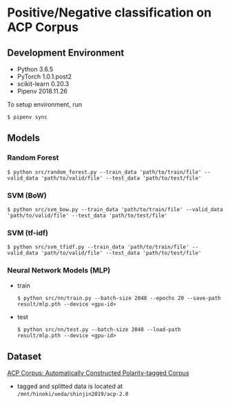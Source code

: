 # Positive/Negative classification on ACP Corpus

## Development Environment

- Python 3.6.5
- PyTorch 1.0.1.post2
- scikit-learn 0.20.3
- Pipenv 2018.11.26

To setup environment, run
```
$ pipenv sync
```

## Models

### Random Forest
```
$ python src/random_forest.py --train_data 'path/to/train/file' --valid_data 'path/to/valid/file' --test_data 'path/to/test/file'
```

### SVM (BoW)
```
$ python src/svm_bow.py --train_data 'path/to/train/file' --valid_data 'path/to/valid/file' --test_data 'path/to/test/file'
```

### SVM (tf-idf)
```
$ python src/svm_tfidf.py --train_data 'path/to/train/file' --valid_data 'path/to/valid/file' --test_data 'path/to/test/file'
```

### Neural Network Models (MLP)
 - train
    ```
    $ python src/nn/train.py --batch-size 2048 --epochs 20 --save-path result/mlp.pth --device <gpu-id>
    ```
- test
    ```
    $ python src/nn/test.py --batch-size 2048 --load-path result/mlp.pth --device <gpu-id>
    ```

## Dataset
[ACP Corpus: Automatically Constructed Polarity-tagged Corpus](http://www.tkl.iis.u-tokyo.ac.jp/~kaji/acp/)

- tagged and splitted data is located at `/mnt/hinoki/ueda/shinjin2019/acp-2.0`
